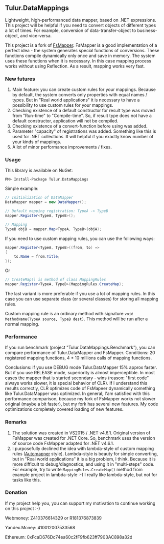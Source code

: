 ## Tulur.DataMappings
Lightweight, high-performanced data mapper, based on .NET expressions. This project will be helpful if you need to convert objects of different types a lot of times. For example, conversion of data-transfer-object to business-object, and vice-versa.

This project is a fork of [FsMapper](https://github.com/FSou1/FsMapper). FsMapper is a good implementation of a perfect idea - the system generates special functions of conversions. These functions compile dynamically only once and save in memory. The system uses these functions when it is necessary. In this case mapping process works without using Reflection. As a result, mapping works very fast.

### New futures 
1.	Main feature: you can create custom rules for your mappings. Because by default, the system converts only properties with equal names / types. But in "Real world applications" it is necessary to have a possibility to use custom rules for your mappings. 
2.	Checking existence of a default constructor for result type was moved from "Run-time" to "Compile-time". So, if result type does not have a default constructor, application will not be compiled.
3.	Checking existence of a convert-function before using was added.
4.	Parameter "capacity" of registrations was added. Something like this is used for .NET collections. It will helpful if you exactly know number of your kinds of mappings.
5.	A lot of minor performance improvements / fixes.

### Usage

This library is available on NuGet:

`PM> Install-Package Tulur.DataMappings`

Simple example:

```C#
// Initialization of DataMapper
DataMapper mapper = new DataMapper(); 

// Default mapping registration: TypeA -> TypeB
mapper.Register<TypeA, TypeB>();

// Mapping
TypeB objB = mapper.Map<TypeA, TypeB>(objA);
```

If you need to use custom mapping rules, you can use the following ways:

```C#
mapper.Register<TypeA, TypeB>((from, to) =>
{
    to.Name = from.Title;
});
```

Or

```C#
// CreateMap() is method of class MappingRules
mapper.Register<TypeA, TypeB>(MappingRules.CreateMap);
```

The last variant is more preferable if you use a lot of mapping rules. In this case you can use separate class (or several classes) for storing all mapping rules.

Custom mapping rule is an ordinary method with signature `void MethodName(TypeA source, TypeB dest)`. This method will be run after a normal mapping.

### Performance
If you run benchmark (project "Tulur.DataMappings.Benchmark"), you can compare performance of Tulur.DataMapper and FsMapper. Conditions: 20 registered mapping functions, 4 * 10 millions calls of mapping functions.

Conclusions: if you use DEBUG mode Tulur.DataMapper 15% approx faster. But if you use RELEASE mode, superiority is almost imperceptible. In most cases the mapper that is started secondary - wins (reason: "first code" always works slower, it is special behavior of CLR). If I understand this results correctly, CLR optimizes code of FsMapeer dynamically something like Tulur.DataMapper was optimized. In general, I'am satisfied with this performance comparison, because my fork of FsMapper works not slower original (maybe a bit faster), but my fork has several new features. My code optimizations completely covered loading of new features.

### Remarks
1. The solution was created in VS2015 / .NET v4.6.1. Original version of FsMapper was created for .NET Core. So, benchmark uses the version of source code FsMapper adapted for .NET v4.6.1.
2. I purposefully declined the idea with lambda-style of custom mapping rules ([Automapper]( https://github.com/AutoMapper/AutoMapper) style). Lambda-style is beauty for simple converting, but in "Real world applications" it is a big problem, I think. Because it is more difficult to debug/diagnostics, and using it in "multi-steps" code. For example, try to write `MappingRules.CreateMap()` method from example project in lambda-style :-)
I really like lambda-style, but not for tasks like this.


### Donation
If my project help you, you can support my motivation to continue working on this project :-)

Webmoney: Z410376614329 or R181376873839

Yandex.Money: 410012007533568

Ethereum: 0xFcaD676Dc74ea60c2fF9fb623ff7903AC898a32d
